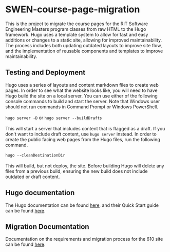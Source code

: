 # SWEN-course-page-migration
This is the project to migrate the course pages for the RIT Software Engineering Masters program classes from raw HTML to the Hugo framework.
Hugo uses a template system to allow for fast and easy additions or changes to a static site, allowing for improved maintainability. The process includes both updating outdated layouts to improve site flow, and the implementation of reusable components and templates to improve maintainability.
## Testing and Deployment
Hugo uses a series of layouts and content markdown files to create web pages. In order to see what the website looks like, you will need to have Hugo build the site on a local server. You can use either of the following console commands to build and start the server. Note that Windows user should not run commands in Command Prompt or Windows PowerShell.<br><br>
```hugo server -D``` or ```hugo server --buildDrafts```<br><br>
This will start a server that includes content that is flagged as a draft. If you don't want to include draft content, use ```hugo server``` instead.
In order to create the public facing web pages from the Hugo files, run the following command.<br><br>
```hugo --cleanDestinationDir```<br><br>
This will build, but not deploy, the site. Before building Hugo will delete any files from a previous build, ensuring the new build does not include outdated or draft content.
## Hugo documentation
The Hugo documentation can be found [here](https://gohugo.io/documentation/), and their Quick Start guide can be found [here](https://gohugo.io/getting-started/quick-start/).
## Migration Documentation
Documentation on the requirements and migration process for the 610 site can be found [here](https://www.overleaf.com/read/nryrccvpqkmk#06e431).
